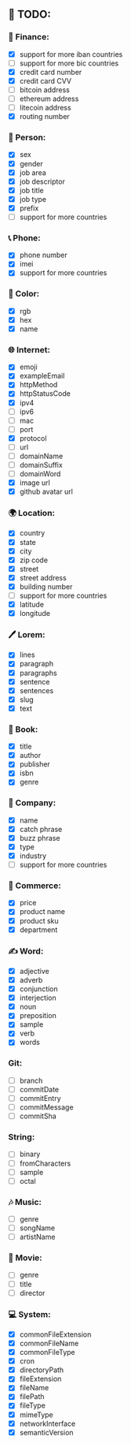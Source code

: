 ## 🔨 TODO:

### 🏦 Finance:

- [x] support for more iban countries
- [ ] support for more bic countries
- [x] credit card number
- [x] credit card CVV
- [ ] bitcoin address
- [ ] ethereum address
- [ ] litecoin address
- [x] routing number

### 🧑 Person:

- [x] sex
- [x] gender
- [x] job area
- [x] job descriptor
- [x] job title
- [x] job type
- [x] prefix
- [ ] support for more countries

### 📞 Phone:

- [x] phone number
- [x] imei
- [x] support for more countries

### 🎨 Color:

- [x] rgb
- [x] hex
- [x] name

### 🌐 Internet:

- [x] emoji
- [x] exampleEmail
- [x] httpMethod
- [x] httpStatusCode
- [x] ipv4
- [ ] ipv6
- [ ] mac
- [ ] port
- [x] protocol
- [ ] url
- [ ] domainName
- [ ] domainSuffix
- [ ] domainWord
- [x] image url
- [x] github avatar url

### 🌍 Location:

- [x] country
- [x] state
- [x] city
- [x] zip code
- [x] street
- [x] street address
- [x] building number
- [ ] support for more countries
- [x] latitude
- [x] longitude

### 🖊️ Lorem:

- [x] lines
- [x] paragraph
- [x] paragraphs
- [x] sentence
- [x] sentences
- [x] slug
- [x] text

### 📖 Book:

- [x] title
- [x] author
- [x] publisher
- [x] isbn
- [x] genre

### 🏢 Company:

- [x] name
- [x] catch phrase
- [x] buzz phrase
- [x] type
- [x] industry
- [ ] support for more countries

### 👕 Commerce:

- [x] price
- [x] product name
- [x] product sku
- [x] department

### ✍ Word:

- [x] adjective
- [x] adverb
- [x] conjunction
- [x] interjection
- [x] noun
- [x] preposition
- [x] sample
- [x] verb
- [x] words

### Git:

- [ ] branch
- [ ] commitDate
- [ ] commitEntry
- [ ] commitMessage
- [ ] commitSha

### String:

- [ ] binary
- [ ] fromCharacters
- [ ] sample
- [ ] octal

### 🎶 Music:

- [ ] genre
- [ ] songName
- [ ] artistName

### 🎥 Movie:

- [ ] genre
- [ ] title
- [ ] director

### 💻 System:

- [x] commonFileExtension
- [x] commonFileName
- [x] commonFileType
- [x] cron
- [x] directoryPath
- [x] fileExtension
- [x] fileName
- [x] filePath
- [x] fileType
- [x] mimeType
- [x] networkInterface
- [x] semanticVersion
